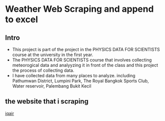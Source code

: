 # Weather Web Scraping and append to excel

## Intro

- This project is part of the project in the PHYSICS DATA FOR SCIENTISTS course at the university in the first year.
- The PHYSICS DATA FOR SCIENTISTS course that involves collecting meteorogical data and analyyzing it in front of the class and this project the process of collecting data.
- I have collected data from many places to analyze. including Pathumwan District, Lumpini Park, The Royal Bangkok Sports Club, Water reservoir, Palembang Bukit Kecil

## the website that i scraping

[iqair](https://upload.wikimedia.org/wikipedia/en/thumb/5/5f/IQAir_logo.svg/500px-IQAir_logo.svg.png)
